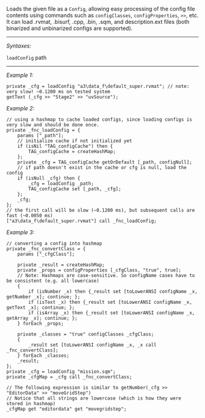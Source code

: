 Loads the given file as a `Config`, allowing easy processing of the config file contents using commands such as `configClasses`, `configProperties`, `>>`, etc. It can load .rvmat, .bisurf, .cpp, .bin, .sqm, and description.ext files (both binarized and unbinarized configs are supported).


---
*Syntaxes:*

`loadConfig` path

---
*Example 1:*

```sqf
private _cfg = loadConfig "a3\data_f\default_super.rvmat"; // note: very slow! ~0.1200 ms on tested system
getText (_cfg >> "Stage2" >> "uvSource");
```

*Example 2:*

```sqf
// using a hashmap to cache loaded configs, since loading configs is very slow and should be done once.
private _fnc_loadConfig = {
	params ["_path"];
	// initialize cache if not initialized yet
	if (isNil "TAG_configCache") then {
		TAG_configCache = createHashMap;
	};
	private _cfg = TAG_configCache getOrDefault [_path, configNull];
	// if path doesn't exist in the cache or cfg is null, load the config
	if (isNull _cfg) then {
		_cfg = loadConfig _path;
		TAG_configCache set [_path, _cfg];
	};
	_cfg;
};
// the first call will be slow (~0.1200 ms), but subsequent calls are fast (~0.0050 ms)
["a3\data_f\default_super.rvmat"] call _fnc_loadConfig;
```

*Example 3:*

```sqf
// converting a config into hashmap
private _fnc_convertClass = {
	params ["_cfgClass"];

	private _result = createHashMap;
	private _props = configProperties [_cfgClass, "true", true];
	// Note: Hashmaps are case-sensitive. So configName cases have to be consistent (e.g. all lowercase)
	{
		if (isNumber _x) then {_result set [toLowerANSI configName _x, getNumber _x]; continue; };
		if (isText _x) then {_result set [toLowerANSI configName _x, getText _x]; continue; };
		if (isArray _x) then {_result set [toLowerANSI configName _x, getArray _x]; continue; };
	} forEach _props;

	private _classes = "true" configClasses _cfgClass;
	{
		_result set [toLowerANSI configName _x, _x call _fnc_convertClass];
	} forEach _classes;
	_result;
};
private _cfg = loadConfig "mission.sqm";
private _cfgMap = _cfg call _fnc_convertClass;

// The following expression is similar to getNumber(_cfg >> "EditorData" >> "moveGridStep")
// Notice that all strings are lowercase (which is how they were stored in hashmap)
_cfgMap get "editordata" get "movegridstep";
```